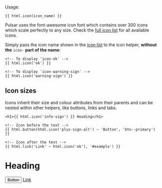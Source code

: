 Usage:

    {{ html.icon(icon_name) }}

Pulsar uses the font-awesome icon font which contains over 300 icons which scale perfectly to any size. Check the [full icon list](http://fortawesome.github.io/Font-Awesome/icons/) for all available icons.

Simply pass the icon name shown in the [icon list](http://fortawesome.github.io/Font-Awesome/icons/) to the icon helper, __without the__ `icon-` __part of the name__:

    <!-- To display 'icon-ok' -->
    {{ html.icon('ok') }}
    
    <!-- To display 'icon-warning-sign' -->
    {{ html.icon('warning-sign') }}
    
<i class="icon-ok"></i> <i class="icon-info-sign"></i>


## Icon sizes

Icons inherit their size and colour attributes from their parents and can be nested within other helpers, like buttons, links and tabs.

    <h1>{{ html.icon('info-sign') }} Heading</h1>
    
    <!-- Icon before the text -->
    {{ html.button(html.icon('plus-sign-alt') ~ 'Button', 'btn--primary') }}
    
    <!-- Icon after the text -->
    {{ html.link('Link' ~ html.icon('ok'), '#example') }}
    
<h1><i class="icon-info-sign"></i> Heading</h1><button class="btn btn--primary"><i class="icon-plus-sign-alt"></i> Button</button>
<a href="#example">Link <i class="icon-ok"></i></a>

<br />